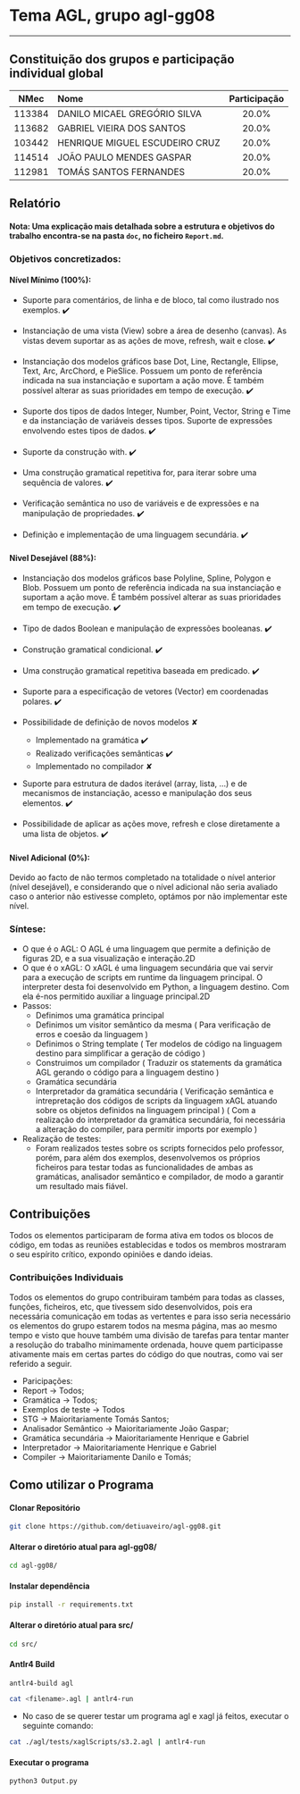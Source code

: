 # Tema **AGL**, grupo **agl-gg08**
-----

## Constituição dos grupos e participação individual global

| NMec | Nome | Participação |
|:---:|:---|:---:|
| 113384 | DANILO MICAEL GREGÓRIO SILVA | 20.0% |
| 113682 | GABRIEL VIEIRA DOS SANTOS | 20.0% |
| 103442 | HENRIQUE MIGUEL ESCUDEIRO CRUZ | 20.0% |
| 114514 | JOÃO PAULO MENDES GASPAR | 20.0% |
| 112981 | TOMÁS SANTOS FERNANDES | 20.0% |

## Relatório

#### Nota: Uma explicação mais detalhada sobre a estrutura e objetivos do trabalho encontra-se na pasta `doc`, no ficheiro `Report.md`.

### Objetivos concretizados:

#### Nível Mínimo (100%):
  - Suporte para comentários, de linha e de bloco, tal como ilustrado nos exemplos. ✔️

  - Instanciação de uma vista (View) sobre a área de desenho (canvas). As vistas devem suportar as as ações de move, refresh, wait e close. ✔️

  - Instanciação dos modelos gráficos base Dot, Line, Rectangle, Ellipse, Text, Arc, ArcChord, e PieSlice. Possuem um ponto de referência indicada na sua instanciação e suportam a ação move. É também possível alterar as suas prioridades em tempo de execução. ✔️

  - Suporte dos tipos de dados Integer, Number, Point, Vector, String e Time e da instanciação de variáveis desses tipos. Suporte de expressões envolvendo estes tipos de dados. ✔️

  - Suporte da construção with. ✔️

  - Uma construção gramatical repetitiva for, para iterar sobre uma sequência de valores. ✔️

  - Verificação semântica no uso de variáveis e de expressões e na manipulação de propriedades. ✔️
  
  - Definição e implementação de uma linguagem secundária. ✔️

#### Nivel Desejável (88%):
 - Instanciação dos modelos gráficos base Polyline, Spline, Polygon e Blob. Possuem um ponto de referência indicada na sua instanciação e suportam a ação move. É também possível alterar as suas prioridades em tempo de execução. ✔️

 - Tipo de dados Boolean e manipulação de expressões booleanas. ✔️

 - Construção gramatical condicional. ✔️

 - Uma construção gramatical repetitiva baseada em predicado. ✔️
 
 - Suporte para a especificação de vetores (Vector) em coordenadas polares. ✔️
 
 - Possibilidade de definição de novos modelos ✘
   * Implementado na gramática ✔️
   * Realizado verificações semânticas ✔️
   * Implementado no compilador ✘
 
 - Suporte para estrutura de dados iterável (array, lista, ...) e de mecanismos de instanciação, acesso e manipulação dos seus elementos. ✔️
 
 - Possibilidade de aplicar as ações move, refresh e close diretamente a uma lista de objetos. ✔️
  
  
#### Nivel Adicional (0%):
Devido ao facto de não termos completado na totalidade o nível anterior (nível desejável), e considerando que o nível adicional não seria avaliado caso o anterior não estivesse completo, optámos por não implementar este nível.


### Síntese:

- O que é o AGL:
  O AGL é uma linguagem que permite a definição de figuras 2D, e a sua visualização e interação.2D
- O que é o xAGL:
  O xAGL é uma linguagem secundária que vai servir para a execução de scripts em runtime da linguagem principal. O interpreter desta foi desenvolvido em Python, a linguagem destino. Com ela é-nos permitido auxiliar a linguage principal.2D
- Passos:
  - Definimos uma gramática principal 
  - Definimos um visitor semântico da mesma ( Para verificação de erros e coesão da linguagem )
  - Definimos o String template ( Ter modelos de código na linguagem destino para simplificar a geração de código )
  - Construimos um compilador ( Traduzir os statements da gramática AGL gerando o código para a linguagem destino )
  - Gramática secundária
  - Interpretador da gramática secundária ( Verificação semântica e intrepretação dos códigos de scripts da linguagem xAGL atuando sobre os objetos definidos na linguagem principal )
  ( Com a realização do interpretador da gramática secundária, foi necessária a alteração do compiler, para permitir imports por exemplo )
- Realização de testes:
  - Foram realizados testes sobre os scripts fornecidos pelo professor, porém, para além dos exemplos, desenvolvemos os próprios ficheiros para testar todas as funcionalidades de ambas as gramáticas, analisador semântico e compilador, de modo a garantir um resultado mais fiável.

## Contribuições

  Todos os elementos participaram de forma ativa em todos os blocos de código, em todas as reuniões establecidas e todos os membros mostraram o seu espírito crítico, expondo opiniões e dando ideias.

### Contribuições Individuais
Todos os elementos do grupo contribuiram também para todas as classes, funções, ficheiros, etc, que tivessem sido desenvolvidos, pois era necessária comunicação em todas as vertentes e para isso seria necessário os elementos do grupo estarem todos na mesma página, mas ao mesmo tempo e visto que houve também uma divisão de tarefas para tentar manter a resolução do trabalho minimamente ordenada, houve quem participasse ativamente mais em certas partes do código do que noutras, como vai ser referido a seguir.
  - Paricipações:
  - Report -> Todos;
  - Gramática -> Todos;
  - Exemplos de teste -> Todos
  - STG -> Maioritariamente Tomás Santos;
  - Analisador Semântico -> Maioritariamente João Gaspar;
  - Gramática secundária -> Maioritariamente Henrique e Gabriel
  - Interpretador -> Maioritariamente Henrique e Gabriel
  - Compiler -> Maioritariamente Danilo e Tomás;
  

## Como utilizar o Programa

#### Clonar Repositório
```bash
git clone https://github.com/detiuaveiro/agl-gg08.git
``` 

#### Alterar o diretório atual para agl-gg08/
```bash 
cd agl-gg08/
```

#### Instalar dependência
```bash 
pip install -r requirements.txt
```

#### Alterar o diretório atual para src/
```bash 
cd src/
```

#### Antlr4 Build 
```bash 
antlr4-build agl
```

```bash 
cat <filename>.agl | antlr4-run
```


- No caso de se querer testar um programa agl e xagl já feitos, executar o seguinte comando: 

```bash 
cat ./agl/tests/xaglScripts/s3.2.agl | antlr4-run
```

#### Executar o programa
```bash
python3 Output.py
```